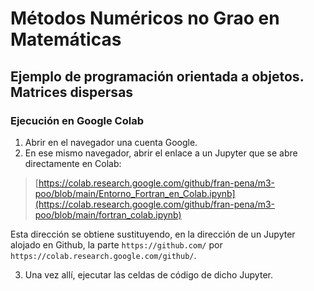# Métodos Numéricos no Grao en Matemáticas

## Ejemplo de programación orientada a objetos. Matrices dispersas

### Ejecución en Google Colab

1. Abrir en el navegador una cuenta Google.
2. En ese mismo navegador, abrir el enlace a un Jupyter que se abre directamente en Colab:

> [https://colab.research.google.com/github/fran-pena/m3-poo/blob/main/Entorno_Fortran_en_Colab.ipynb](https://colab.research.google.com/github/fran-pena/m3-poo/blob/main/fortran_colab.ipynb)

Esta dirección se obtiene sustituyendo, en la dirección de un Jupyter alojado en Github, la parte `https://github.com/` por `https://colab.research.google.com/github/`.

3. Una vez allí, ejecutar las celdas de código de dicho Jupyter.

<!-- seguir las instrucciones 
En este ejemplo
Las matrices `sparse` de Matlab se guardan en formato _compressed sparse row_ (CSR) [1], mediante tres arreglos unidimensionales:
- los valores no nulos, 
- las longitudes de las filas y 
- los índices de las columnas.

Los valores se pueden indicar en formato _coordinate list_ (COO) [2,3], es decir, indicando _(fila, columna, valor)_.


# Ejemplo d eprogramación orientada a objetos
 coger ooo del curso y ponerle antes el gitclone del propio proyecto


 Patrir del entonro ... en gfortran Entorno_Fortran_en_Colab.ipynb

 prepararlo apra que haga gitclone como dice chatgpt en proyecto colab

 Luego debajo va la explicaionón 

 secciones

 gitclone

 descripcion

 compilación y muestreo

 usar octave para mostrar gráfica

 Solo redme y ficheros en content matriz_dispersa

 compartición de algo como https://colab.research.google.com/github/fran-pena/met_num_mat/blob/main/3_poo/3_poo.ipynb

-->